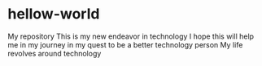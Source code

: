 # hellow-world
My repository
This is my new endeavor in technology
I hope this will help me in my journey in my quest to be a better technology person
My life revolves around technology

